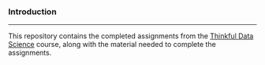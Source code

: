 ### Introduction
---
This repository contains the completed assignments from the [Thinkful Data Science](https://www.thinkful.com/bootcamp/data-science/flexible/) course, along with the material needed to complete the assignments. 
